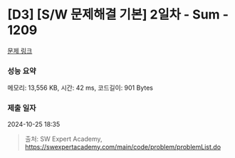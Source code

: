 # [D3] [S/W 문제해결 기본] 2일차 - Sum - 1209 

[문제 링크](https://swexpertacademy.com/main/code/problem/problemDetail.do?contestProbId=AV13_BWKACUCFAYh) 

### 성능 요약

메모리: 13,556 KB, 시간: 42 ms, 코드길이: 901 Bytes

### 제출 일자

2024-10-25 18:35



> 출처: SW Expert Academy, https://swexpertacademy.com/main/code/problem/problemList.do